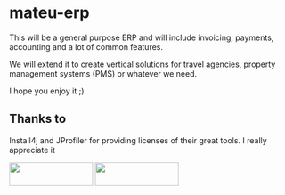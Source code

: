 # mateu-erp

This will be a general purpose ERP and will include invoicing, payments, accounting and a lot of common features.

We will extend it to create vertical solutions for travel agencies, property management systems (PMS) or whatever we need.

I hope you enjoy it ;)


## Thanks to

Install4j and JProfiler for providing licenses of their great tools. I really appreciate it

<img class="image-margin" width="150" height="42" src="https://www.ej-technologies.com/images/product_banners/install4j_large.png">

<img class="image-margin" width="150" height="42" src="https://www.ej-technologies.com/images/product_banners/jprofiler_large.png">
